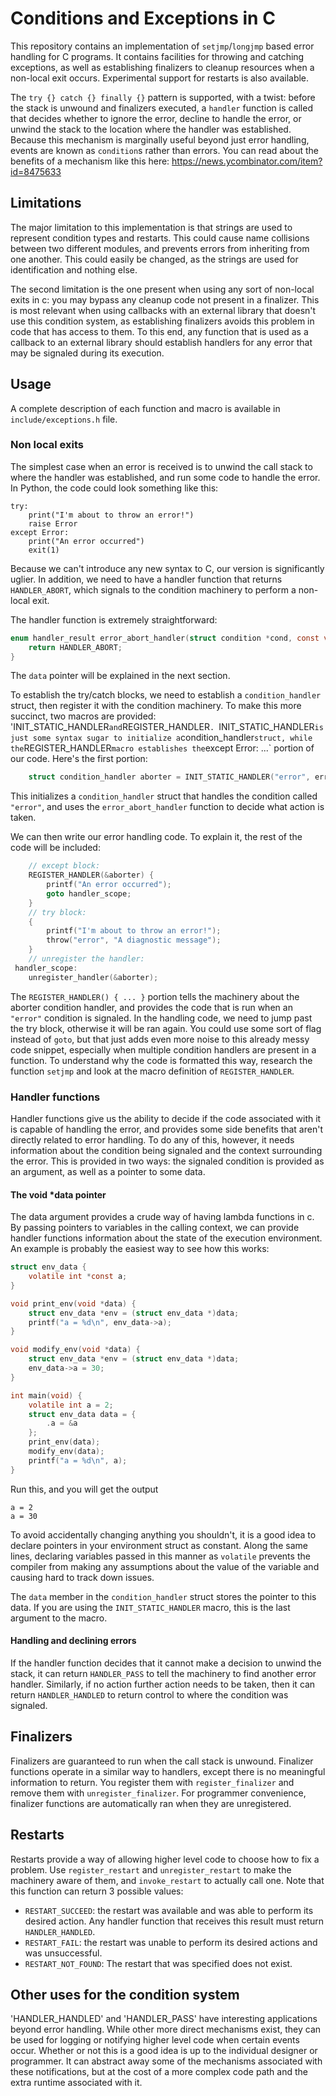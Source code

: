 # Conditions and Exceptions in C

This repository contains an implementation of `setjmp`/`longjmp` based
error handling for C programs. It contains facilities for throwing
and catching exceptions, as well as establishing finalizers to cleanup
resources when a non-local exit occurs. Experimental support for
restarts is also available.

The `try {} catch {} finally {}` pattern is supported, with a twist:
before the stack is unwound and finalizers executed, a `handler`
function is called that decides whether to ignore the error, decline
to handle the error, or unwind the stack to the location where the
handler was established. Because this mechanism is marginally useful
beyond just error handling, events are known as `condition`s rather
than errors. You can read about the benefits of a mechanism like this
here: https://news.ycombinator.com/item?id=8475633

## Limitations

The major limitation to this implementation is that strings are used
to represent condition types and restarts. This could cause name
collisions between two different modules, and prevents errors from
inheriting from one another. This could easily be changed, as the
strings are used for identification and nothing else.

The second limitation is the one present when using any sort of
non-local exits in c: you may bypass any cleanup code not present in a
finalizer. This is most relevant when using callbacks with an external
library that doesn't use this condition system, as establishing finalizers avoids
this problem in code that has access to them. To this end, any
function that is used as a callback to an external library should
establish handlers for any error that may be signaled during its execution.

## Usage
A complete description of each function and macro is available in
`include/exceptions.h` file.

### Non local exits
The simplest case when an error is received is to unwind the call stack
to where the handler was established, and run some code to handle the
error. In Python, the code could look something like this:

``` python3
try:
    print("I'm about to throw an error!")
    raise Error
except Error:
    print("An error occurred")
    exit(1)
````
Because we can't introduce any new syntax to C, our version is
significantly uglier. In addition, we need to have a handler function
that returns `HANDLER_ABORT`, which signals to the condition machinery
to perform a non-local exit.

The handler function is extremely straightforward:
``` c
enum handler_result error_abort_handler(struct condition *cond, const void *data) {
	return HANDLER_ABORT;
}
```
The `data` pointer will be explained in the next section.

To establish the try/catch blocks, we need to establish a
`condition_handler` struct, then register it with the condition
machinery. To make this more succinct, two macros are provided:
'INIT_STATIC_HANDLER` and `REGISTER_HANDLER`. `INIT_STATIC_HANDLER` is
just some syntax sugar to initialize a `condition_handler` struct,
while the `REGISTER_HANDLER` macro establishes the
`except Error: ...` portion of our code. Here's the first portion:
``` c
	struct condition_handler aborter = INIT_STATIC_HANDLER("error", error_abort_handler, NULL);
```
This initializes a `condition_handler` struct that handles the
condition called `"error"`, and uses the `error_abort_handler`
function to decide what action is taken.

We can then write our error handling code. To explain it, the rest of
the code will be included:
``` c
	// except block:
	REGISTER_HANDLER(&aborter) {
		printf("An error occurred");
		goto handler_scope;
	}
	// try block:
	{
		printf("I'm about to throw an error!");
		throw("error", "A diagnostic message");
	}
	// unregister the handler:
 handler_scope:
	unregister_handler(&aborter);
```
The `REGISTER_HANDLER() { ... }` portion tells the machinery about the
aborter condition handler, and provides the code that is run when an
`"error"` condition is signaled. In the handling code, we need to jump
past the try block, otherwise it will be ran again. You could use some
sort of flag instead of `goto`, but that just adds even more noise to
this already messy code snippet, especially when multiple condition
handlers are present in a function. To understand why the code is
formatted this way, research the function `setjmp` and look at the
macro definition of `REGISTER_HANDLER`.

### Handler functions

Handler functions give us the ability to decide if the code
associated with it is capable of handling the error, and provides some
side benefits that aren't directly related to error handling. To do
any of this, however, it needs information about the condition being
signaled and the context surrounding the error. This is provided in
two ways: the signaled condition is provided as an argument, as well
as a pointer to some data.

#### The void *data pointer

The data argument provides a crude way of having lambda functions in
c. By passing pointers to variables in the calling context, we can
provide handler functions information about the state of the execution
environment. An example is probably the easiest way to see how this works:
``` c
struct env_data {
	volatile int *const a;
}

void print_env(void *data) {
	struct env_data *env = (struct env_data *)data;
	printf("a = %d\n", env_data->a);
}

void modify_env(void *data) {
	struct env_data *env = (struct env_data *)data;
	env_data->a = 30;
}

int main(void) {
	volatile int a = 2;
	struct env_data data = {
		.a = &a
	};
	print_env(data);
	modify_env(data);
	printf("a = %d\n", a);
}
```
Run this, and you will get the output
```
a = 2
a = 30
```
To avoid accidentally changing anything you shouldn't, it is a good
idea to declare pointers in your environment struct as
constant. Along the same lines, declaring variables passed in
this manner as `volatile` prevents the compiler from making any
assumptions about the value of the variable and causing hard to
track down issues.

The `data` member in the `condition_handler` struct stores the pointer
to this data. If you are using the `INIT_STATIC_HANDLER` macro, this
is the last argument to the macro.

#### Handling and declining errors

If the handler function decides that it cannot make a decision to
unwind the stack, it can return `HANDLER_PASS` to tell the machinery
to find another error handler. Similarly, if no action further action needs to be
taken, then it can return `HANDLER_HANDLED` to return control to where
the condition was signaled.

## Finalizers

Finalizers are guaranteed to run when the call stack is
unwound. Finalizer functions operate in a similar way to handlers,
except there is no meaningful information to return. You register them
with `register_finalizer` and remove them with
`unregister_finalizer`. For programmer convenience, finalizer functions
are automatically ran when they are unregistered.

## Restarts

Restarts provide a way of allowing higher level code to choose how to
fix a problem. Use `register_restart` and `unregister_restart` to make
the machinery aware of them, and `invoke_restart` to actually call
one. Note that this function can return 3 possible values:
+ `RESTART_SUCCEED`: the restart was available and was able to perform
  its desired action. Any handler function that receives this result
  must return `HANDLER_HANDLED`.
+ `RESTART_FAIL`: the restart was unable to perform its desired
  actions and was unsuccessful.
+ `RESTART_NOT_FOUND`: The restart that was specified does not exist.


## Other uses for the condition system

'HANDLER_HANDLED' and 'HANDLER_PASS' have interesting applications
beyond error handling. While other more direct mechanisms exist, they
can be used for logging or notifying higher level code when certain
events occur. Whether or not this is a good idea is up to the
individual designer or programmer. It can abstract away
some of the mechanisms associated with these notifications, but at the
cost of a more complex code path and the extra runtime associated with it.